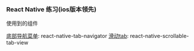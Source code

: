 ### React Native 练习(ios版本领先)


使用到的组件

[底部导航菜单](https://github.com/happypancake/react-native-tab-navigator): react-native-tab-navigator
[滑动tab](https://github.com/skv-headless/react-native-scrollable-tab-view): react-native-scrollable-tab-view